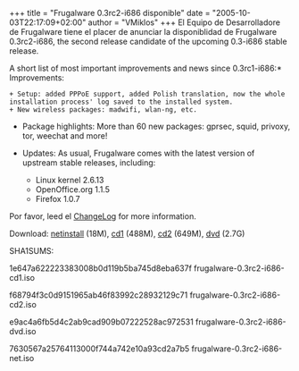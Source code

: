 +++
title = "Frugalware 0.3rc2-i686 disponible"
date = "2005-10-03T22:17:09+02:00"
author = "VMiklos"
+++
El Equipo de Desarrolladore de Frugalware tiene el placer de anunciar la disponiblidad de Frugalware 0.3rc2-i686, the second release candidate of the upcoming 0.3-i686 stable release.  

 A short list of most important improvements and news since 0.3rc1-i686:* Improvements:  

	+ Setup: added PPPoE support, added Polish translation, now the whole installation process' log saved to the installed system.
	+ New wireless packages: madwifi, wlan-ng, etc.
* Package highlights: More than 60 new packages: gprsec, squid, privoxy, tor, weechat and more!
* Updates: As usual, Frugalware comes with the latest version of upstream stable releases, including:  

	+ Linux kernel 2.6.13
	+ OpenOffice.org 1.1.5
	+ Firefox 1.0.7

  

 Por favor, leed el [ChangeLog](http://darcs.frugalware.org/darcsweb/darcsweb.cgi?r=frugalware-current;a=log) for more information.  

 Download: [netinstall](download.php?url=frugalware-current-iso/frugalware-0.3rc2-i686-net.iso) (18M), [cd1](download.php?url=frugalware-current-iso/frugalware-0.3rc2-i686-cd1.iso) (488M), [cd2](download.php?url=frugalware-current-iso/frugalware-0.3rc2-i686-cd2.iso) (649M), [dvd](download.php?url=frugalware-current-iso/frugalware-0.3rc2-i686-dvd.iso) (2.7G)  

 SHA1SUMS:  

1e647a622223383008b0d119b5ba745d8eba637f frugalware-0.3rc2-i686-cd1.iso  

 f68794f3c0d9151965ab46f83992c28932129c71 frugalware-0.3rc2-i686-cd2.iso  

 e9ac4a6fb5d4c2ab9cad909b07222528ac972531 frugalware-0.3rc2-i686-dvd.iso  

 7630567a25764113000f744a742e10a93cd2a7b5 frugalware-0.3rc2-i686-net.iso  

  

